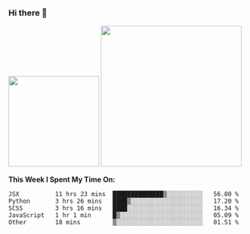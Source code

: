 ### Hi there 👋

<!--
**nestor22/nestor22** is a ✨ _special_ ✨ repository because its `README.md` (this file) appears on your GitHub profile.

Here are some ideas to get you started:

- 🔭 I’m currently working on ...
- 🌱 I’m currently learning ...
- 👯 I’m looking to collaborate on ...
- 🤔 I’m looking for help with ...
- 💬 Ask me about ...
- 📫 How to reach me: ...
- 😄 Pronouns: ...
- ⚡ Fun fact: ...
-->


<img height="180em" src="https://github-readme-stats.vercel.app/api?username=nestor22&show_icons=true&hide_border=true&&count_private=true&include_all_commits=true&theme=radical" />
<img height="280em" src="https://github-readme-stats.vercel.app/api/top-langs/?username=nestor22&layout=compact)](https://github.com/nestor22/github-readme-stats&theme=radical"  />



**This Week I Spent My Time On:**
<!--START_SECTION:waka-->
```text
JSX          11 hrs 23 mins  ██████████████▒░░░░░░░░░░   56.80 % 
Python       3 hrs 26 mins   ████▒░░░░░░░░░░░░░░░░░░░░   17.20 % 
SCSS         3 hrs 16 mins   ████░░░░░░░░░░░░░░░░░░░░░   16.34 % 
JavaScript   1 hr 1 min      █▒░░░░░░░░░░░░░░░░░░░░░░░   05.09 % 
Other        18 mins         ▒░░░░░░░░░░░░░░░░░░░░░░░░   01.51 % 
```
<!--END_SECTION:waka-->


